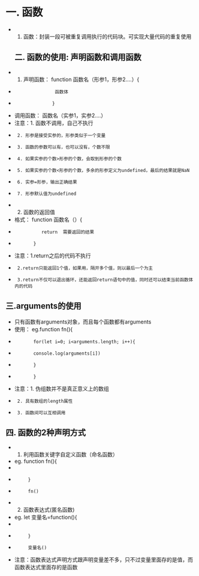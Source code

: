 # 一. 函数
- 1. 函数：封装一段可被重复调用执行的代码块。可实现大量代码的重复使用
  ## 二. 函数的使用: 声明函数和调用函数
- 1.  声明函数：       function 函数名（形参1，形参2....）{
-                    函数体  
-                   }
-   调用函数：        函数名（实参1，实参2....）
- 注意：1. 函数不调用，自己不执行
-      2. 形参是接受实参的，形参类似于一个变量
-      3. 函数的参数可以有，也可以没有，个数不限
-      4. 如果实参的个数>形参的个数，会取到形参的个数
-      5. 如果实参的个数<形参的个数，多余的形参定义为undefined，最后的结果就是NaN
-      6. 实参=形参，输出正确结果
-      7. 形参默认值为undefined
- 2. 函数的返回值
- 格式：     function 函数名（）{
-               return  需要返回的结果
-            }
- 注意：1.return之后的代码不执行
-      2.return只能返回1个值，如果用，隔开多个值，则以最后一个为主
-      3.return不仅可以退出循环，还能返回return语句中的值，同时还可以结束当前函数体内的代码

## 三.arguments的使用

- 只有函数有arguments对象，而且每个函数都有arguments
- 使用：     eg.function fn(){
-            for(let i=0; i<arguments.length; i++){
-            console.log(arguments[i])
-            }
-            }
- 注意：1. 伪组数并不是真正意义上的数组
-      2. 具有数组的length属性
-      3. 函数间可以互相调用

## 四. 函数的2种声明方式

- 1. 利用函数关键字自定义函数（命名函数）
-   eg.   function fn(){
-           
-          }
-          fn()
- 2. 函数表达式(匿名函数)
-    eg. let 变量名=function(){
-           
-          }
-          变量名()
- 注意：函数表达式声明方式跟声明变量差不多，只不过变量里面存的是值，而函数表达式里面存的是函数
